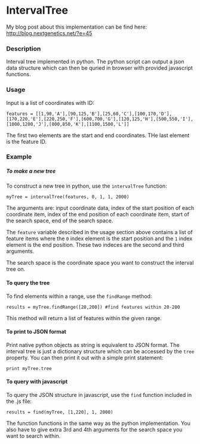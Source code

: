 IntervalTree
============

My blog post about this implementation can be find here: http://blog.nextgenetics.net/?e=45

### Description

Interval tree implemented in python. The python script can output a json data structure which can then be quried in browser with provided javascript functions.

### Usage

Input is a list of coordinates with ID:

    features = [[1,90,'A'],[90,125,'B'],[25,60,'C'],[100,170,'D'],[170,220,'E'],[220,250,'F'],[600,700,'G'],[120,125,'H'],[500,550,'I'],[1000,1200,'J'],[800,850,'K'],[1100,1500,'L']]

The first two elements are the start and end coordinates. THe last element is the feature ID.

### Example
##### To make a new tree
To construct a new tree in python, use the ``intervalTree`` function:

    myTree = intervalTree(features, 0, 1, 1, 2000)

The arguments are: input coordinate data, index of the start position of each coordinate item, index of the end position of each coordinate item, start of the search space, end of the search space. 

The ``feature`` variable described in the usage section above contains a list of feature items where the ``0`` index element is the start position and the ``1`` index element is the end position. These two indeces are the second and third arguments. 

The search space is the coordinate space you want to construct the interval tree on. 

#### To query the tree
To find elements within a range, use the ``findRange`` method:

    results = myTree.findRange([20,200]) #find features within 20-200

This method will return a list of features within the given range.

#### To print to JSON format
Print native python objects as string is equivalent to JSON format. The interval tree is just a dictionary structure which can be accessed by the ``tree`` property. You can then print it out with a simple print statement:

    print myTree.tree

#### To query with javascript
To query the JSON structure in javascript, use the ``find`` function included in the .js file:

    results = find(myTree, [1,220], 1, 2000)

The function functions in the same way as the python implementation. You also have to give extra 3rd and 4th arguments for the search space you want to search within.